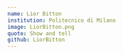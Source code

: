 ```yaml
---
name: Lior Bitton
institution: Politecnico di Milano
image: LiorBitton.png
quote: Show and tell
github: LiorBitton
---
```

